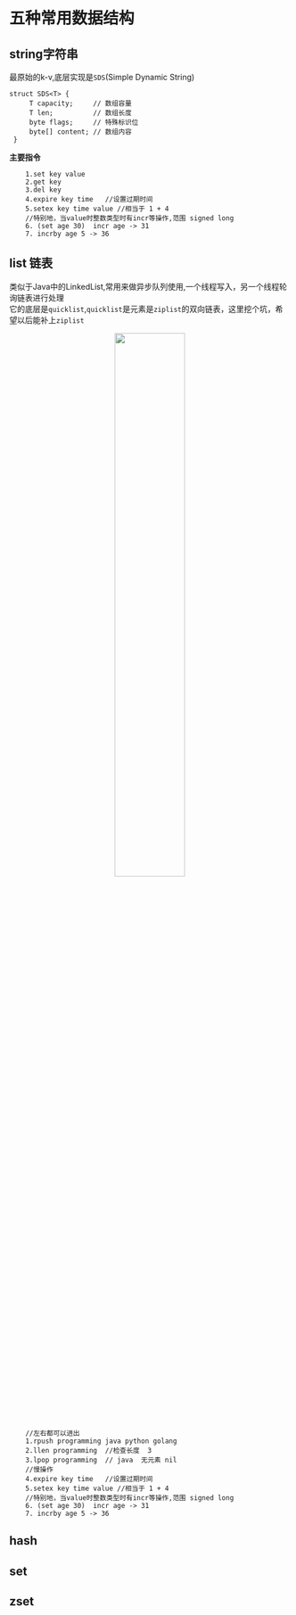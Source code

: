 # 五种常用数据结构

## string字符串
   最原始的k-v,底层实现是`SDS`(Simple Dynamic String)
   ```
   struct SDS<T> {
        T capacity;     // 数组容量
        T len;          // 数组长度
        byte flags;     // 特殊标识位
        byte[] content; // 数组内容
    }
   ```   
**主要指令**
```
    1.set key value
    2.get key
    3.del key
    4.expire key time   //设置过期时间
    5.setex key time value //相当于 1 + 4
    //特别地，当value时整数类型时有incr等操作,范围 signed long
    6. (set age 30)  incr age -> 31
    7. incrby age 5 -> 36

```
## list 链表
   类似于Java中的LinkedList,常用来做异步队列使用,一个线程写入，另一个线程轮询链表进行处理  
   它的底层是`quicklist`,`quicklist`是元素是`ziplist`的双向链表，这里挖个坑，希望以后能补上`ziplist`

   <div align=center>
      <img src="http://img.crownkk.cn/redis/list1.gif" width="50%">
   </div>  


```
    //左右都可以进出
    1.rpush programming java python golang
    2.llen programming  //检查长度  3
    3.lpop programming  // java  无元素 nil
    //慢操作
    4.expire key time   //设置过期时间
    5.setex key time value //相当于 1 + 4
    //特别地，当value时整数类型时有incr等操作,范围 signed long
    6. (set age 30)  incr age -> 31
    7. incrby age 5 -> 36

```

## hash

## set

## zset



